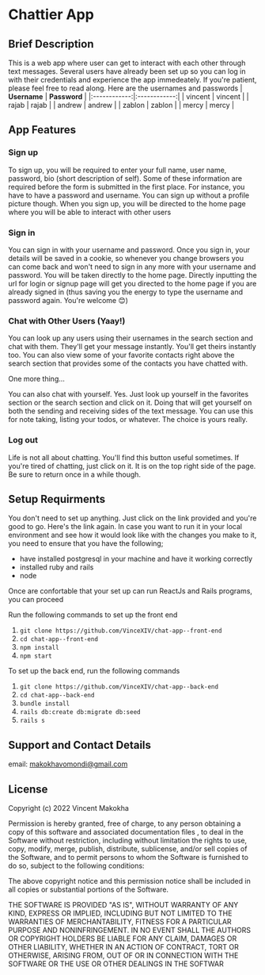 # Chattier App

## Brief Description
This is a web app where user can get to interact with each other through text messages. Several users have already been set up so you can log in with their credentials and experience the app immedeately. If you're patient, please feel free to read along. Here are the usernames and passwords
| **Username** | **Password** |
|:------------:|:------------:|
|  vincent     | vincent      |
|  rajab       |   rajab      |
|  andrew      |  andrew      |
|   zablon     |  zablon      |
|    mercy     | mercy        |

## App Features

### Sign up
To sign up, you will be required to enter your full name, user name, password, bio (short description of self). Some of these information are required before the form is submitted in the first place. For instance, you have to have a password and username. You can sign up without a profile picture though. When you sign up, you will be directed to the home page where you will be able to interact with other users

### Sign in
You can sign in with your username and password. Once you sign in, your details will be saved in a cookie, so whenever you change browsers you can come back and won't need to sign in any more with your username and password. You will be taken directly to the home page. Directly inputting the url for login or signup page will get you directed to the home page if you are already signed in (thus saving you the energy to type the username and password again. You're welcome 😊)

### Chat with Other Users (Yaay!)
You can look up any users using their usernames in the search section and chat with them. They'll get your message instantly. You'll get theirs instantly too. You can also view some of your favorite contacts right above the search section that provides some of the contacts you have chatted with.

One more thing...

You can also chat with yourself. Yes. Just look up yourself in the favorites section or the search section and click on it. Doing that will get yourself on both the sending and receiving sides of the text message. You can use this for note taking, listing your todos, or whatever. The choice is yours really.

### Log out
Life is not all about chatting. You'll find this button useful sometimes. If you're tired of chatting, just click on it. It is on the top right side of the page. Be sure to return once in a while though.

## Setup Requirments
You don't need to set up anything. Just click on the link provided and you're good to go. Here's the link again. In case you want to run it in your local environment and see how it would look like with the changes you make to it, you need to ensure that you have the following;
- have installed postgresql in your machine and have it working correctly
- installed ruby and rails
- node

Once are confortable that your set up can run ReactJs and Rails programs, you can proceed

Run the following commands to set up the front end
1.  `git clone https://github.com/VinceXIV/chat-app--front-end`
2.  `cd chat-app--front-end`
3.  `npm install`
4.  `npm start`

To set up the back end, run the following commands
1.  `git clone https://github.com/VinceXIV/chat-app--back-end`
2.  `cd chat-app--back-end`
3.  `bundle install`
4.  `rails db:create db:migrate db:seed`
4.  `rails s`

## Support and Contact Details
email: makokhavomondi@gmail.com

## License
Copyright (c) 2022 Vincent Makokha

Permission is hereby granted, free of charge, to any person obtaining a copy of this software and associated documentation files , to deal in the Software without restriction, including without limitation the rights to use, copy, modify, merge, publish, distribute, sublicense, and/or sell copies of the Software, and to permit persons to whom the Software is furnished to do so, subject to the following conditions:

The above copyright notice and this permission notice shall be included in all copies or substantial portions of the Software.

THE SOFTWARE IS PROVIDED "AS IS", WITHOUT WARRANTY OF ANY KIND, EXPRESS OR IMPLIED, INCLUDING BUT NOT LIMITED TO THE WARRANTIES OF MERCHANTABILITY, FITNESS FOR A PARTICULAR PURPOSE AND NONINFRINGEMENT. IN NO EVENT SHALL THE AUTHORS OR COPYRIGHT HOLDERS BE LIABLE FOR ANY CLAIM, DAMAGES OR OTHER LIABILITY, WHETHER IN AN ACTION OF CONTRACT, TORT OR OTHERWISE, ARISING FROM, OUT OF OR IN CONNECTION WITH THE SOFTWARE OR THE USE OR OTHER DEALINGS IN THE SOFTWAR